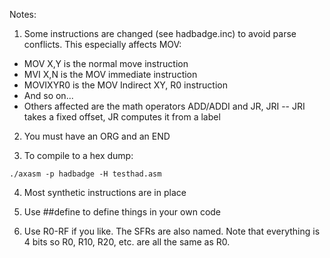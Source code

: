 Notes:

1. Some instructions are changed (see hadbadge.inc) to avoid parse conflicts. This especially affects MOV:
* MOV X,Y is the normal move instruction
* MVI X,N is the MOV immediate instruction
* MOVIXYR0 is the MOV Indirect XY, R0 instruction
* And so on...
* Others affected are the math operators ADD/ADDI and JR, JRI -- JRI takes a fixed offset, JR computes it from a label

2. You must have an ORG and an END

3. To compile to a hex dump:
```
./axasm -p hadbadge -H testhad.asm
```

4. Most synthetic instructions are in place

5. Use ##define to define things in your own code

6. Use R0-RF if you like. The SFRs are also named. Note that everything is 4 bits so R0, R10, R20, etc. are all the same as R0.
